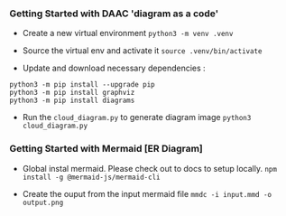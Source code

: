 ### Getting Started with DAAC 'diagram as a code'

- Create a new virtual environment
  `python3 -m venv .venv`

- Source the virtual env and activate it
  `source .venv/bin/activate`

- Update and download necessary dependencies :

```
python3 -m pip install --upgrade pip
python3 -m pip install graphviz
python3 -m pip install diagrams
```

- Run the `cloud_diagram.py` to generate diagram image
  `python3 cloud_diagram.py`

### Getting Started with Mermaid [ER Diagram]

- Global instal mermaid. Please check out to docs to setup locally.
  `npm install -g @mermaid-js/mermaid-cli`

- Create the ouput from the input mermaid file
  `mmdc -i input.mmd -o output.png`
